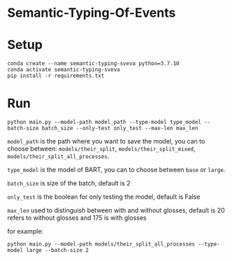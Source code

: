 # Semantic-Typing-Of-Events


# Setup

```
conda create --name semantic-typing-sveva python=3.7.10
conda activate semantic-typing-sveva
pip install -r requirements.txt
```

# Run

```
python main.py --model-path model_path --type-model type_model --batch-size batch_size --only-test only_test --max-len max_len
```

`model_path` is the path where you want to save the model, you can to choose between: `models/their_split`, `models/their_split_mixed`, `models/their_split_all_processes`.  

`type_model` is the model of BART, you can to choose between `base` or `large`.

`batch_size` is size of the batch, default is 2

`only_test` is the boolean for only testing the model, default is False

`max_len` used to distinguish between with and without glosses, default is 20 refers to without glosses and 175 is with glosses

for example:

```
python main.py --model-path models/their_split_all_processes --type-model large --batch-size 2
```
